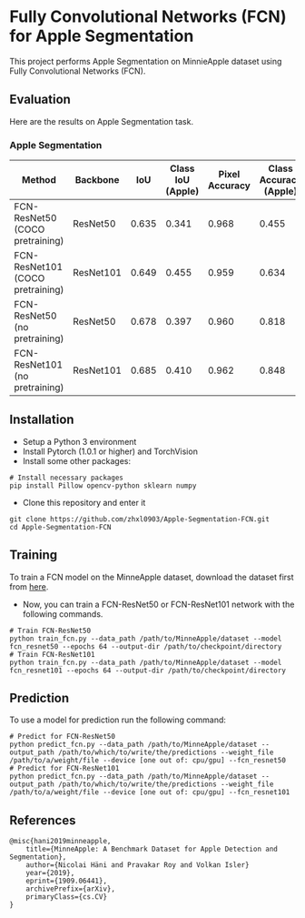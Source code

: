 # Fully Convolutional Networks (FCN) for Apple Segmentation
This project performs Apple Segmentation on MinnieApple dataset using Fully Convolutional Networks (FCN).

## Evaluation
Here are the results on Apple Segmentation task.

### Apple Segmentation
| Method | Backbone | IoU | Class IoU (Apple) |  Pixel Accuracy | Class Accuracy (Apple) |
|---|---|---|---|---|---|
| FCN-ResNet50 (COCO pretraining)  |  ResNet50  |  0.635 | 0.341 | 0.968  | 0.455  | 
| FCN-ResNet101 (COCO pretraining) |  ResNet101  |  0.649 |  0.455 | 0.959  | 0.634  | 
| FCN-ResNet50 (no pretraining)  | ResNet50  | 0.678  |  0.397 | 0.960  | 0.818  | 
| FCN-ResNet101 (no pretraining)  | ResNet101  | 0.685  |  0.410 | 0.962  | 0.848  | 

## Installation
* Setup a Python 3 environment
* Install Pytorch (1.0.1 or higher) and TorchVision
* Install some other packages:
```
# Install necessary packages
pip install Pillow opencv-python sklearn numpy
```
* Clone this repository and enter it
```
git clone https://github.com/zhxl0903/Apple-Segmentation-FCN.git
cd Apple-Segmentation-FCN
```

## Training
To train a FCN model on the MinneApple dataset, download the dataset first from [here](https://conservancy.umn.edu/handle/11299/206575).
* Now, you can train a FCN-ResNet50 or FCN-ResNet101 network with the following commands.
```
# Train FCN-ResNet50
python train_fcn.py --data_path /path/to/MinneApple/dataset --model fcn_resnet50 --epochs 64 --output-dir /path/to/checkpoint/directory
# Train FCN-ResNet101
python train_fcn.py --data_path /path/to/MinneApple/dataset --model fcn_resnet101 --epochs 64 --output-dir /path/to/checkpoint/directory

```

## Prediction 
To use a model for prediction run the following command:
```
# Predict for FCN-ResNet50
python predict_fcn.py --data_path /path/to/MinneApple/dataset --output_path /path/to/which/to/write/the/predictions --weight_file /path/to/a/weight/file --device [one out of: cpu/gpu] --fcn_resnet50
# Predict for FCN-ResNet101
python predict_fcn.py --data_path /path/to/MinneApple/dataset --output_path /path/to/which/to/write/the/predictions --weight_file /path/to/a/weight/file --device [one out of: cpu/gpu] --fcn_resnet101
```

## References

```
@misc{hani2019minneapple,
    title={MinneApple: A Benchmark Dataset for Apple Detection and Segmentation},
    author={Nicolai Häni and Pravakar Roy and Volkan Isler}
    year={2019},
    eprint={1909.06441},
    archivePrefix={arXiv},
    primaryClass={cs.CV}
}
```
